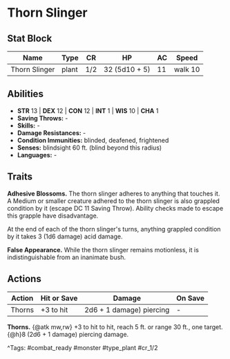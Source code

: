 # Thorn Slinger

## Stat Block

| Name | Type | CR | HP | AC | Speed |
|------|------|----|----|----|-------|
| Thorn Slinger | plant | 1/2 | 32 (5d10 + 5) | 11 | walk 10 |

## Abilities

- **STR** 13 | **DEX** 12 | **CON** 12 | **INT** 1 | **WIS** 10 | **CHA** 1
- **Saving Throws:** -  
- **Skills:** -  
- **Damage Resistances:** -  
- **Condition Immunities:** blinded, deafened, frightened  
- **Senses:** blindsight 60 ft. (blind beyond this radius)  
- **Languages:** -

## Traits

**Adhesive Blossoms.** The thorn slinger adheres to anything that touches it. A Medium or smaller creature adhered to the thorn slinger is also grappled condition by it (escape DC 11 Saving Throw). Ability checks made to escape this grapple have disadvantage.

At the end of each of the thorn slinger's turns, anything grappled condition by it takes 3 (1d6 damage) acid damage.

**False Appearance.** While the thorn slinger remains motionless, it is indistinguishable from an inanimate bush.


## Actions

| Action | Hit or Save | Damage | On Save |
|--------|--------------|--------|----------|
| Thorns | +3 to hit | 2d6 + 1 damage) piercing | - |

**Thorns.** {@atk mw,rw} +3 to hit to hit, reach 5 ft. or range 30 ft., one target. {@h}8 (2d6 + 1 damage) piercing damage.


^Tags: #combat_ready #monster #type_plant #cr_1/2